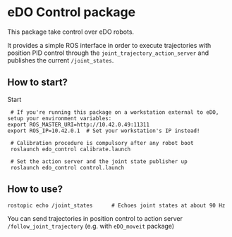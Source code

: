 # eDO Control package

This package take control over eDO robots.

It provides a simple ROS interface in order to execute trajectories with position PID control through the `joint_trajectory_action_server` and publishes the current `/joint_states`.

## How to start?
Start 
```
 # If you're running this package on a workstation external to eDO, setup your environment variables:
export ROS_MASTER_URI=http://10.42.0.49:11311
export ROS_IP=10.42.0.1  # Set your workstation's IP instead!

 # Calibration procedure is compulsory after any robot boot  
 roslaunch edo_control calibrate.launch
 
 # Set the action server and the joint state publisher up
 roslaunch edo_control control.launch
```

## How to use?
```
rostopic echo /joint_states      # Echoes joint states at about 90 Hz
```
You can send trajectories in position control to action server `/follow_joint_trajectory` (e.g. with `eDO_moveit` package)